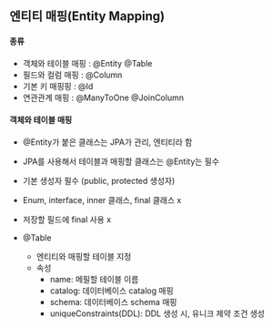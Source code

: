 ## 엔티티 매핑(Entity Mapping)
#### 종류 
- 객체와 테이블 매핑 : @Entity @Table
- 필드와 컬럼 매핑 : @Column
- 기본 키 매핑핑 : @Id
- 연관관계 매핑 : @ManyToOne @JoinColumn

#### 객체와 테이블 매핑
- @Entity가 붙은 클래스는 JPA가 관리, 엔티티라 함
- JPA를 사용해서 테이블과 매핑할 클래스는 @Entity는 필수
- 기본 생성자 필수 (public, protected 생성자)
- Enum, interface, inner 클래스, final 클래스 x
- 저장할 필드에 final 사용 x

- @Table
    - 엔티티와 매핑할 테이블 지정 
    - 속성
        - name: 메필할 테이블 이름
        - catalog: 데이터베이스 catalog 매핑
        - schema: 데이터베이스 schema 매핑
        - uniqueConstraints(DDL): DDL 생성 시, 유니크 제약 조건 생성  
    